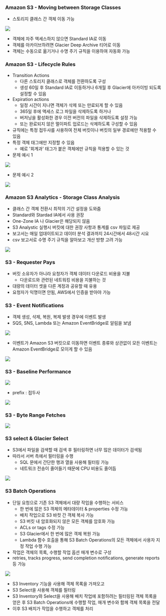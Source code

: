 ### Amazon S3 - Moving between Storage Classes ###
- 스토리지 클래스 간 객체 이동 가능

![](https://velog.velcdn.com/images/xodbs1123/post/d2288ad6-90c5-4c14-a84a-06812dc79569/image.png)

- 객체에 자주 액세스하지 않으면 Standard IA로 이동
- 객체를 아카이브하려면 Glacier Deep Archive 티어로 이동
- 객체는 수동으로 옮기거나 수명 주기 규칙을 이용하여 자동화 가능

### Amazon S3 - Lifecycle Rules ###
- Transition Actions
  - 다른 스토리지 클래스로 객체를 전환하도록 구성
  - 생성 60일 후 Standard IA로 이동하거나 6개월 후 Glacier에 아카이빙 되도록 설정할 수 있음
- Expiration actions
  - 일정 시간이 지나면 객체가 삭제 또는 만료되게 할 수 있음
  - 365일 후에 액세스 로그 파일을 삭제하도록 하거나
  - 버저닝을 활성화한 경우 이전 버전의 파일을 삭제하도록 설정 가능
  - 또는 완료되지 않은 멀이파트 업로드는 삭제하도록 구성할 수 있음
- 규칙에는 특정 접두사를 사용하여 전체 버킷이나 버킷의 일부 경로에만 적용할 수 있음
- 특정 객체 태그에만 지정할 수 있음
  - 예로 '회계과' 태그가 붙은 객체에만 규칙을 적용할 수 있는 것 
- 문제 예시 1

![](https://velog.velcdn.com/images/xodbs1123/post/da6bbf54-2ec8-4862-93b9-d0b7489d23c1/image.png)

- 문제 예시 2

![](https://velog.velcdn.com/images/xodbs1123/post/c55a5137-868e-4f70-9a60-c4359b865729/image.png)

### Amazon S3 Analytics - Storage Class Analysis ###
- 클래스 간 객체 전환시 최적의 기간 설정을 도와줌
- Standard와 Stardad IA에서 사용 권장
- One-Zone IA 나 Glacier은 해당되지 않음
- S3 Analystic 실행시 버킷에 대한 권장 사항과 통계를 csv 파일로 제공
- 보고서는 매일 업데이트되고 데이터 분석 결과까지 24시간에서 48시간 시요
- csv 보고서로 수명 주기 규칙을 알아보고 개산 방향 고려 가능

![](https://velog.velcdn.com/images/xodbs1123/post/57cf2292-7e3a-4b18-ab89-9f0843daf8f3/image.png)


### S3 - Requester Pays ###
- 버킷 소유자가 아니라 요청자가 객체 데이터 다운로드 비용을 지불
  - 다운로드와 관련된 네트워킹 비용을 지불하는 것
- 대량의 데이터 셋을 다른 계정과 공유할 때 유용
- 요청자가 익명이면 안됨, AWS에서 인증을 받아야 가능

### S3 - Event Notifications ###
- 객체 생성, 삭제, 복원, 복제 발생 경우에 이벤트 발생
- SQS, SNS, Lambda 또는 Amazon EventBridge로 알림을 보냄

![](https://velog.velcdn.com/images/xodbs1123/post/83e2c08c-5927-431a-9843-105761f1137d/image.png)

  - 이벤트가 Amazon S3 버킷으로 이동하면 이벤트 종류와 상관없이 모든 이벤트는 Amazon EventBridge로 모이게 할 수 있음

 ![](https://velog.velcdn.com/images/xodbs1123/post/a70c07f9-ba90-44cb-98c9-34fb07a251fa/image.png)

### S3 - Baseline Performance ###

![](https://velog.velcdn.com/images/xodbs1123/post/55575c49-381f-4ddf-a0b2-0d6a0855d7a9/image.png)

- prefix : 접두사

![](https://velog.velcdn.com/images/xodbs1123/post/0a05cb55-00b8-4ad9-90a1-0d3e0884c96a/image.png)

### S3 - Byte Range Fetches ###

![](https://velog.velcdn.com/images/xodbs1123/post/1f08d8e6-a945-44ad-abd0-00b2dfc42d24/image.png)

### S3 select & Glacier Select ###
- S3에서 파일을 검색할 때 검색 후 필터링하면 너무 많은 데이터가 검색됨
- 따라서 서버 측에서 필터링을 수행
  - SQL 문에서 간단한 행과 열을 사용해 필터링 가능
  - 네트워크 전송이 줄어들기 때문에 CPU 비용도 줄어듬

![](https://velog.velcdn.com/images/xodbs1123/post/0e0d261d-21e9-461c-83f3-4483efbdd26e/image.png)

### S3 Batch Operations ###
- 단일 요청으로 기존 S3 객체에서 대량 작업을 수행하는 서비스
  - 한 번에 많은 S3 객체의 메타데이터 & properties 수정 가능
  - 배치 작업으로 S3 바컷 간 객체 복사 가능
  - S3 버킷 내 암호화되지 않은 모든 객체를 암호화 가능
  - ACLs or tags 수정 가능
  - S3 Glacier에서 한 번에 많은 객체 복원 가능
  - Lambda 함수 호출을 통해 S3 Batch Operations의 모든 객체에서 사용자 지정 작업 수행 가능
- 작업은 객체의 목록, 수행할 작업 옵션 매개 변수로 구성
- retries, tracks progress, send completion notifications, generate reports 등 가능

![](https://velog.velcdn.com/images/xodbs1123/post/38a58844-a39f-4e19-8db8-e0467193f8e2/image.png)

- S3 Inventory 기능을 사용해 객체 목록을 가져오고
- S3 Select을 사용해 객체를 필터링
- S3 Inventory와 Select을 사용해 배치 작업에 포함하려는 필터링된 객체 목록을 얻은 후 S3 Batch Operations에 수행할 작업, 매개 변수와 함께 객체 목록을 전달
- 이후 S3 배치가 작업을 수행하고 객체를 처리
